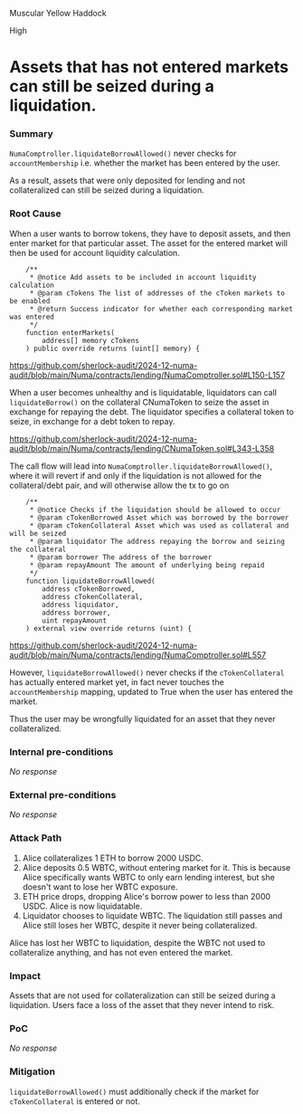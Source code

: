 Muscular Yellow Haddock

High

# Assets that has not entered markets can still be seized during a liquidation.

### Summary

`NumaComptroller.liquidateBorrowAllowed()` never checks for `accountMembership` i.e. whether the market has been entered by the user.

As a result, assets that were only deposited for lending and not collateralized can still be seized during a liquidation.

### Root Cause

When a user wants to borrow tokens, they have to deposit assets, and then enter market for that particular asset. The asset for the entered market will then be used for account liquidity calculation.

```solidity
    /**
     * @notice Add assets to be included in account liquidity calculation
     * @param cTokens The list of addresses of the cToken markets to be enabled
     * @return Success indicator for whether each corresponding market was entered
     */
    function enterMarkets(
        address[] memory cTokens
    ) public override returns (uint[] memory) {
```

https://github.com/sherlock-audit/2024-12-numa-audit/blob/main/Numa/contracts/lending/NumaComptroller.sol#L150-L157

When a user becomes unhealthy and is liquidatable, liquidators can call `liquidateBorrow()` on the collateral CNumaToken to seize the asset in exchange for repaying the debt. The liquidator specifies a collateral token to seize, in exchange for a debt token to repay.

https://github.com/sherlock-audit/2024-12-numa-audit/blob/main/Numa/contracts/lending/CNumaToken.sol#L343-L358

The call flow will lead into `NumaComptroller.liquidateBorrowAllowed()`, where it will revert if and only if the liquidation is not allowed for the collateral/debt pair, and will otherwise allow the tx to go on

```solidity
    /**
     * @notice Checks if the liquidation should be allowed to occur
     * @param cTokenBorrowed Asset which was borrowed by the borrower
     * @param cTokenCollateral Asset which was used as collateral and will be seized
     * @param liquidator The address repaying the borrow and seizing the collateral
     * @param borrower The address of the borrower
     * @param repayAmount The amount of underlying being repaid
     */
    function liquidateBorrowAllowed(
        address cTokenBorrowed,
        address cTokenCollateral,
        address liquidator,
        address borrower,
        uint repayAmount
    ) external view override returns (uint) {
```

https://github.com/sherlock-audit/2024-12-numa-audit/blob/main/Numa/contracts/lending/NumaComptroller.sol#L557

However, `liquidateBorrowAllowed()` never checks if the `cTokenCollateral` has actually entered market yet, in fact never touches the `accountMembership` mapping, updated to True when the user has entered the market. 

Thus the user may be wrongfully liquidated for an asset that they never collateralized.


### Internal pre-conditions

_No response_

### External pre-conditions

_No response_

### Attack Path

1. Alice collateralizes 1 ETH to borrow 2000 USDC.
2. Alice deposits 0.5 WBTC, without entering market for it. This is because Alice specifically wants WBTC to only earn lending interest, but she doesn't want to lose her WBTC exposure.
3. ETH price drops, dropping Alice's borrow power to less than 2000 USDC. Alice is now liquidatable.
4. Liquidator chooses to liquidate WBTC. The liquidation still passes and Alice still loses her WBTC, despite it never being collateralized.

Alice has lost her WBTC to liquidation, despite the WBTC not used to collateralize anything, and has not even entered the market.

### Impact

Assets that are not used for collateralization can still be seized during a liquidation. Users face a loss of the asset that they never intend to risk.

### PoC

_No response_

### Mitigation

`liquidateBorrowAllowed()` must additionally check if the market for `cTokenCollateral` is entered or not.